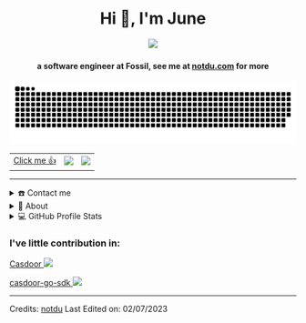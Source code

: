 <div align="center">
<h1 align="center">Hi 👋, I'm June</h1>
<p align="center">
  <a align="center" href="https://github.com/DenverCoder1/readme-typing-svg"><img src="https://readme-typing-svg.herokuapp.com?&font=IBM+Plex+Sans&color=F72EE2&size=25&lines=Welcome+to+my+GitHub+Profile!;I'm+a+Software+Engineer+@Fossil;Now+you+see+me+at+notdu.com" /></a>
</p>  
<h4 align="center">a software engineer at Fossil, see me at <a href="https://notdu.com" target="_blank">notdu.com</a> for more</h4>
</div>

<div align="center">
  <a href="https://notdu.com">
  <img  src="https://github.com/1999AZZAR/1999AZZAR/blob/main/resources/img/grid-snake.svg"
       alt="snake" /></a>
</div>

|                                                                                                                     |                                                               |                                                                |
| ------------------------------------------------------------------------------------------------------------------- | ------------------------------------------------------------: | -------------------------------------------------------------: |
| [Click me 👍](https://poll.fizzy.wtf/vote?du.vote=yes&redirect=https://github.com/notdu) | ![](https://poll.fizzy.wtf/show?du.vote=yes) | ![](https://poll.fizzy.wtf/count?du.vote=yes) |

-----
<details>
  <summary>☎️ Contact me</summary>
<div>
  <samp>
    <h2 align="center">you can reach me by:</h2>
    <p align="center">
      <br/>
      <a href="https://www.linkedin.com/in/huudutg/" target="blank"><img align="center"
         src="https://img.shields.io/badge/linkedin-%231DA1F2.svg?style=for-the-badge&logo=linkedin&logoColor=white"
         alt="notdu" height="30"/></a>
      <a href="https://fb.com/huudutg" target="blank"><img align="center"
         src="https://img.shields.io/badge/facebook-4267B2.svg?style=for-the-badge&logo=facebook&logoColor=white"
         alt="notdu" height="30"/></a>
      <a href="mailto:huudutg@gmail.com" target="blank"><img align="center"
         src="https://img.shields.io/badge/gmail-EA4335.svg?style=for-the-badge&logo=gmail&logoColor=white"
         alt="notdu" height="30"/></a>
    </p>
  <p align="center">
      <a href="https://instagram.com/du.uuh" target="blank"><img align="center"
         src="https://img.shields.io/badge/instagram-%23E4405F.svg?style=for-the-badge&logo=Instagram&logoColor=white"
         alt="notdu" height="30"/></a>
      <a href="https://twitter.com/huudutg" target="blank"><img align="center"
         src="https://img.shields.io/badge/twitter-1DA1F2.svg?style=for-the-badge&logo=twitter&logoColor=white"
         alt="notdu" height="30"/></a>
      <br>
    </p>
  </samp>
</div>
</details>

<details>
  <summary>🧮 About</summary>
<div>
<samp>
<h2 align="center">About this Account</h2>
 <p align="center">
  <a href="github.com/notdu" target="blank"><img align="center" 
     src="https://komarev.com/ghpvc/?username=notdu&style=for-the-badge&label=PROFILE+VIEWS" height="25"
     alt="views count" /></a>
  <a href="https://notdu.com"><img align="center" 
     src="https://img.shields.io/website?down_message=offline&style=for-the-badge&up_message=online&url=https%3A%2F%2Fnotdu.com" height="25"
     alt="website" /></a>
  </p>
  <p align="center">
  <a href="github.com/notdu" target="blank"><img align="center" 
     src="https://github.com/1999azzar/1999azzar/actions/workflows/pages/pages-build-deployment/badge.svg" height="25"
     alt="page built"/></a>
  </p>
 <p align="center">
  <a href="github.com/notdu" target="blank"><img align="center" 
     src="https://img.shields.io/github/license/notdu/notdu?color=purple&style=for-the-badge" height="25"
     alt="lisense" /></a>
  <a href="github.com/notdu"><img align="center"
     src="https://forthebadge.com/images/badges/works-on-my-machine.svg" height="25"
     alt="work on my machine" /></a>
 </p>
 </samp>
</div>
</details>
  
<details> 
  <summary>💻 GitHub Profile Stats</summary>
  <div>
  <samp>
    <h2 align="center"> Github stats </h2>
      <br/>
    <details open>
  <summary><h3>Languages</h3></summary>
            <p align="center">
        <a href="https://github.com/notdu/">
          <img src="https://github-readme-stats.vercel.app/api/top-langs/?username=notdu&langs_count=6&theme=radical&layout=compact&hide_border=true"
          alt="notdu :: overall Top Langs " /></a>
      </p>
        <p align="center">
          <a href="https://github.com/notdu/">
          <img width="45%" src="https://github-profile-summary-cards.vercel.app/api/cards/repos-per-language?username=notdu&theme=radical&layout=compact&hide_border=true"
          alt="notdu :: Top Langs by repo" />
          <img width="45%" src="https://github-profile-summary-cards.vercel.app/api/cards/most-commit-language?username=notdu&theme=radical&layout=compact&hide_border=true"
          alt="notdu :: Top Langs by commit" />
          </a>
        </p>
</details>
    <details open>
  <summary><h3>stasistic</h3></summary>
        <p align="center">
          <a href="https://github.com/notdu/">
          <img width="49.5%" src="https://github-readme-stats.vercel.app/api?username=notdu&show_icons=true&theme=tokyonight&hide_border=true" />
          <img width="49.5%" src="https://github-readme-streak-stats.herokuapp.com/?user=notdu&theme=tokyonight&hide_border=true" />
          </a>
       </p>
     <br>
     </samp>
  </div>    
</details>
</details>


### I've little contribution in:

<a href="https://github.com/casdoor/casdoor">Casdoor  <img src="https://img.shields.io/github/stars/casdoor/casdoor.svg?style=social&label=Star&maxAge=2592000"> </a>

<a href="https://github.com/casdoor/casdoor-go-sdk">casdoor-go-sdk  <img src="https://img.shields.io/github/stars/casdoor/casdoor-go-sdk.svg?style=social&label=Star&maxAge=2592000"> </a>

-----
Credits: [notdu](https://github.com/notdu)
Last Edited on: 02/07/2023



